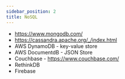 ```yaml
---
sidebar_position: 2 
title: NoSQL
---
```


- https://www.mongodb.com/
- https://cassandra.apache.org/_/index.html
- AWS DynamoDB - key-value store
- AWS DocumentdB - JSON Store
- Couchbase - https://www.couchbase.com/
- RethinkDB
- Firebase